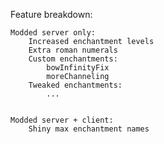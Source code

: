 
Feature breakdown:

    Modded server only:
        Increased enchantment levels 
        Extra roman numerals
        Custom enchantments:
            bowInfinityFix
            moreChanneling
        Tweaked enchantments:
            ...

    
    Modded server + client:
        Shiny max enchantment names